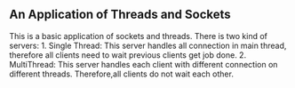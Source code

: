 An Application of Threads and Sockets
--------------------------------------

This is a basic application of sockets and threads.  There is two kind of servers:   1. Single Thread: This server handles all connection in main thread,   therefore all clients need to wait previous clients get job done. 2. MultiThread: This server handles each client with different connection on different threads.  Therefore,all clients do not wait each other.